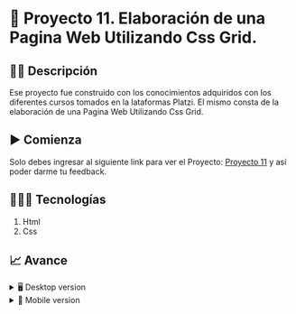 # 📝 Proyecto 11. Elaboración de una Pagina Web Utilizando Css Grid.


## ✍🏻 Descripción 
Ese proyecto fue construido con los conocimientos adquiridos con los diferentes cursos tomados en la lataformas Platzi.  El mismo consta de la elaboración de una Pagina Web Utilizando Css Grid. 

## ▶️ Comienza
Solo debes ingresar al siguiente link para ver el Proyecto: [Proyecto 11](https://diegudeveloper.github.io/Proyecto11-Grid-Platzi/) y así poder darme tu feedback.

## 👨🏻‍💻 Tecnologías
1. Html
2. Css

## 📈 Avance
<details>
    <summary>🖥 Desktop version</summary>

![](https://github.com/diegudeveloper/Proyecto11-Grid-Platzi/blob/gh-pages/img/desktop.png)

</details>

<details>
    <summary>📱 Mobile version</summary>
    
![](https://github.com/diegudeveloper/Proyecto11-Grid-Platzi/blob/gh-pages/img/movil.png)

</details>
